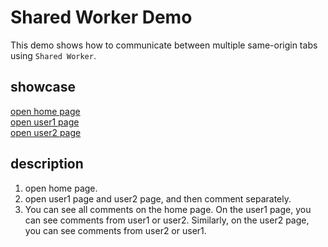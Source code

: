 # Shared Worker Demo

This demo shows how to communicate between multiple same-origin tabs using `Shared Worker`.

## showcase

[open home page](https://011015.github.io/study-space/shared-worker/index.html)  
[open user1 page](https://011015.github.io/study-space/shared-worker/index1.html)  
[open user2 page](https://011015.github.io/study-space/shared-worker/index2.html)

## description

1. open home page.
2. open user1 page and user2 page, and then comment separately.
3. You can see all comments on the home page. On the user1 page, you can see comments from user1 or user2. Similarly, on the user2 page, you can see comments from user2 or user1.
